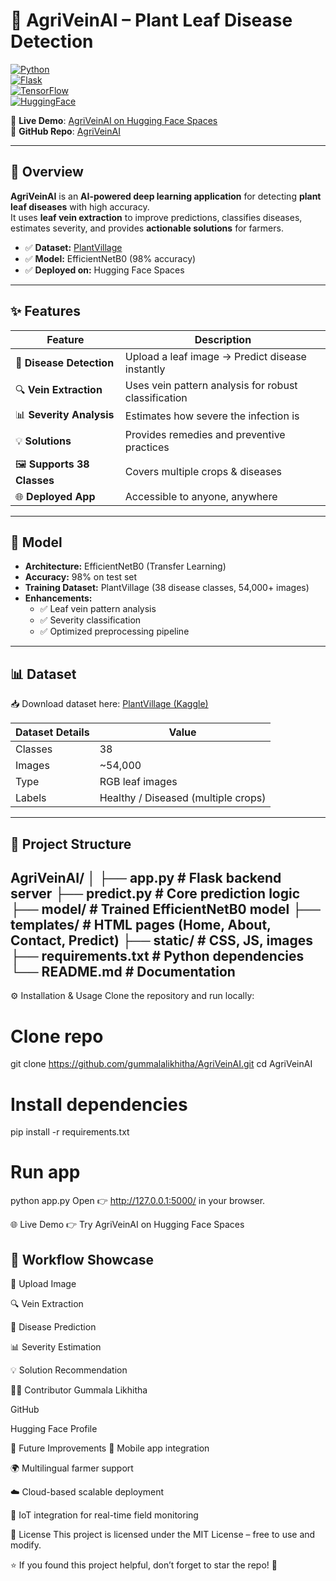 # 🌿 AgriVeinAI – Plant Leaf Disease Detection  

[![Python](https://img.shields.io/badge/Python-3.10-blue?logo=python)](https://www.python.org/)  
[![Flask](https://img.shields.io/badge/Flask-Web%20Framework-green?logo=flask)](https://flask.palletsprojects.com/)  
[![TensorFlow](https://img.shields.io/badge/TensorFlow-Deep%20Learning-orange?logo=tensorflow)](https://www.tensorflow.org/)  
[![HuggingFace](https://img.shields.io/badge/Deployed-HuggingFace-yellow?logo=huggingface)](https://huggingface.co/spaces/gummalalikhitha/AgriVeinAI)  

🚀 **Live Demo**: [AgriVeinAI on Hugging Face Spaces](https://huggingface.co/spaces/gummalalikhitha/AgriVeinAI)  
📂 **GitHub Repo**: [AgriVeinAI](https://github.com/gummalalikhitha/AgriVeinAI)  

---

## 📖 Overview  

**AgriVeinAI** is an **AI-powered deep learning application** for detecting **plant leaf diseases** with high accuracy.  
It uses **leaf vein extraction** to improve predictions, classifies diseases, estimates severity, and provides **actionable solutions** for farmers.  

- ✅ **Dataset:** [PlantVillage](https://www.kaggle.com/datasets/emmarex/plantdisease)  
- ✅ **Model:** EfficientNetB0 (98% accuracy)  
- ✅ **Deployed on:** Hugging Face Spaces  

---

## ✨ Features  

| Feature | Description |
|---------|-------------|
| 🌱 **Disease Detection** | Upload a leaf image → Predict disease instantly |
| 🔍 **Vein Extraction** | Uses vein pattern analysis for robust classification |
| 📊 **Severity Analysis** | Estimates how severe the infection is |
| 💡 **Solutions** | Provides remedies and preventive practices |
| 🖼 **Supports 38 Classes** | Covers multiple crops & diseases |
| 🌐 **Deployed App** | Accessible to anyone, anywhere |

---

## 🧠 Model  

- **Architecture:** EfficientNetB0 (Transfer Learning)  
- **Accuracy:** 98% on test set  
- **Training Dataset:** PlantVillage (38 disease classes, 54,000+ images)  
- **Enhancements:**  
  - ✅ Leaf vein pattern analysis  
  - ✅ Severity classification  
  - ✅ Optimized preprocessing pipeline  

---

## 📊 Dataset  

📥 Download dataset here: [PlantVillage (Kaggle)](https://www.kaggle.com/datasets/emmarex/plantdisease)  

| Dataset Details | Value |
|-----------------|-------|
| Classes | 38 |
| Images | ~54,000 |
| Type | RGB leaf images |
| Labels | Healthy / Diseased (multiple crops) |

---

## 📂 Project Structure  

AgriVeinAI/
│
├── app.py             # Flask backend server
├── predict.py         # Core prediction logic
├── model/             # Trained EfficientNetB0 model
├── templates/         # HTML pages (Home, About, Contact, Predict)
├── static/            # CSS, JS, images
├── requirements.txt   # Python dependencies
└── README.md          # Documentation
---
⚙️ Installation & Usage
Clone the repository and run locally:


# Clone repo
git clone https://github.com/gummalalikhitha/AgriVeinAI.git
cd AgriVeinAI

# Install dependencies
pip install -r requirements.txt

# Run app
python app.py
Open 👉 http://127.0.0.1:5000/ in your browser.

🌐 Live Demo
👉 Try AgriVeinAI on Hugging Face Spaces

📸 Workflow Showcase
---
🌱 Upload Image

🔍 Vein Extraction

🧠 Disease Prediction

📊 Severity Estimation

💡 Solution Recommendation

👩‍💻 Contributor
Gummala Likhitha

GitHub

Hugging Face Profile

🚀 Future Improvements
📱 Mobile app integration

🌍 Multilingual farmer support

☁️ Cloud-based scalable deployment

🤖 IoT integration for real-time field monitoring

📜 License
This project is licensed under the MIT License – free to use and modify.

⭐ If you found this project helpful, don’t forget to star the repo! 🌟
